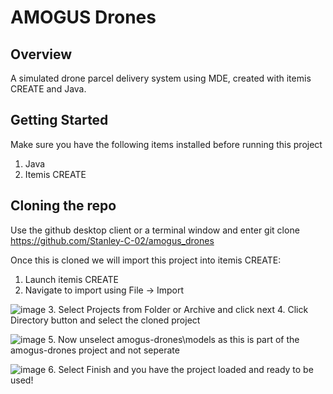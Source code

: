 # AMOGUS Drones

## Overview

A simulated drone parcel delivery system using MDE, created with itemis CREATE and Java.

## Getting Started

Make sure you have the following items installed before running this project

1. Java
2. Itemis CREATE

## Cloning the repo

Use the github desktop client or a terminal window and enter
git clone https://github.com/Stanley-C-02/amogus_drones

Once this is cloned we will import this project into itemis CREATE:
1. Launch itemis CREATE
2. Navigate to import using File -> Import

![image](https://github.com/user-attachments/assets/19a1d7f4-550f-4947-8022-55f7f92fb709)
3. Select Projects from Folder or Archive and click next
4. Click Directory button and select the cloned project

![image](https://github.com/user-attachments/assets/d6f6a2de-c8fd-40f0-b820-55b2fdba6067)
5. Now unselect amogus-drones\models as this is part of the amogus-drones project and not seperate

![image](https://github.com/user-attachments/assets/3b1c9ded-477f-45b1-aefd-5084e3a5cb45)
6. Select Finish and you have the project loaded and ready to be used!
